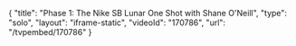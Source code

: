 {
    "title": "Phase 1: The Nike SB Lunar One Shot with Shane O'Neill",
    "type": "solo",
    "layout": "iframe-static",
    "videoId": "170786",
    "url": "\/tvpembed\/170786"
}
